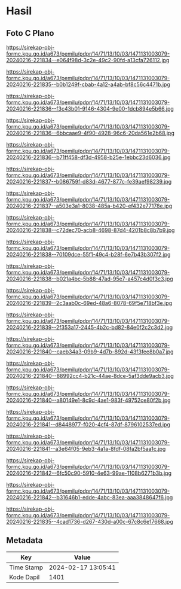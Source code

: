 # Hasil

## Foto C Plano

https://sirekap-obj-formc.kpu.go.id/a673/pemilu/pdpr/14/71/13/10/03/1471131003079-20240216-221834--e064f98d-3c2e-49c2-90fd-a13cfa726112.jpg

https://sirekap-obj-formc.kpu.go.id/a673/pemilu/pdpr/14/71/13/10/03/1471131003079-20240216-221835--b0b1249f-cbab-4a12-a4ab-bf8c56c4471b.jpg

https://sirekap-obj-formc.kpu.go.id/a673/pemilu/pdpr/14/71/13/10/03/1471131003079-20240216-221836--f3c43b01-9146-4304-9e00-1dcb894e5b66.jpg

https://sirekap-obj-formc.kpu.go.id/a673/pemilu/pdpr/14/71/13/10/03/1471131003079-20240216-221836--6bbcaae9-4f90-4928-96c6-20da561e2b68.jpg

https://sirekap-obj-formc.kpu.go.id/a673/pemilu/pdpr/14/71/13/10/03/1471131003079-20240216-221836--b71ff458-df3d-4958-b25e-1ebbc23d6036.jpg

https://sirekap-obj-formc.kpu.go.id/a673/pemilu/pdpr/14/71/13/10/03/1471131003079-20240216-221837--b086759f-d83d-4677-877c-fe39aef98239.jpg

https://sirekap-obj-formc.kpu.go.id/a673/pemilu/pdpr/14/71/13/10/03/1471131003079-20240216-221837--a503e3a1-8038-485a-b420-ef432e77178e.jpg

https://sirekap-obj-formc.kpu.go.id/a673/pemilu/pdpr/14/71/13/10/03/1471131003079-20240216-221838--c72dec70-acb8-4698-87d4-4201b8c8b7b9.jpg

https://sirekap-obj-formc.kpu.go.id/a673/pemilu/pdpr/14/71/13/10/03/1471131003079-20240216-221838--70109dce-55f1-49c4-b28f-6e7b43b307f2.jpg

https://sirekap-obj-formc.kpu.go.id/a673/pemilu/pdpr/14/71/13/10/03/1471131003079-20240216-221838--b021a4bc-5b88-47ad-95e7-a457c4d0f3c3.jpg

https://sirekap-obj-formc.kpu.go.id/a673/pemilu/pdpr/14/71/13/10/03/1471131003079-20240216-221839--2c3aab0c-69ed-48a6-8078-69f5e718bf3e.jpg

https://sirekap-obj-formc.kpu.go.id/a673/pemilu/pdpr/14/71/13/10/03/1471131003079-20240216-221839--2f353a17-2445-4b2c-bd82-84e0f2c2c3d2.jpg

https://sirekap-obj-formc.kpu.go.id/a673/pemilu/pdpr/14/71/13/10/03/1471131003079-20240216-221840--caeb34a3-09b9-4d7b-892d-43f3fee8b0a7.jpg

https://sirekap-obj-formc.kpu.go.id/a673/pemilu/pdpr/14/71/13/10/03/1471131003079-20240216-221840--88992cc4-b21c-44ae-8dce-5af3dde9acb3.jpg

https://sirekap-obj-formc.kpu.go.id/a673/pemilu/pdpr/14/71/13/10/03/1471131003079-20240216-221840--a80149e1-8c9d-4ae1-983f-49752ce80f2b.jpg

https://sirekap-obj-formc.kpu.go.id/a673/pemilu/pdpr/14/71/13/10/03/1471131003079-20240216-221841--d8448977-f020-4cf4-87df-8796102537ed.jpg

https://sirekap-obj-formc.kpu.go.id/a673/pemilu/pdpr/14/71/13/10/03/1471131003079-20240216-221841--a3e64f05-9eb3-4a1a-8fdf-08fa2bf5aa1c.jpg

https://sirekap-obj-formc.kpu.go.id/a673/pemilu/pdpr/14/71/13/10/03/1471131003079-20240216-221842--6fc50c90-5910-4e63-99ae-1108b6271b3b.jpg

https://sirekap-obj-formc.kpu.go.id/a673/pemilu/pdpr/14/71/13/10/03/1471131003079-20240216-221842--b31646b1-edde-4abc-83ea-aaa3848647f6.jpg

https://sirekap-obj-formc.kpu.go.id/a673/pemilu/pdpr/14/71/13/10/03/1471131003079-20240216-221835--4cad1736-d267-430d-a00c-67c8c6e17668.jpg


## Metadata

| Key        | Value               |
| ---------- | ------------------- |
| Time Stamp | 2024-02-17 13:05:41 |
| Kode Dapil | 1401                |




